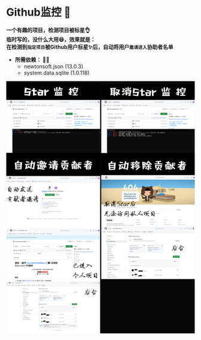 # Github监控 🎉
**一个有趣的项目，检测项目被标星👌** <br>
**临时写的，没什么大用😆，效果就是：** <br>
**在检测到`指定项目`被Github用户标星✨后，自动将用户`邀请进入`协助者名单** <br>
- **所需依赖： 🐱‍👤**
  - newtonsoft.json (13.0.3)
  - system.data.sqlite (1.0.118)

![example.png](https://github.com/ELDment/Github.monitor/blob/main/%E5%B1%95%E7%A4%BA.png)
